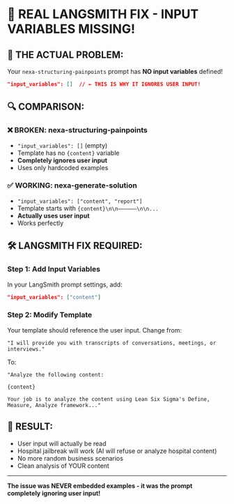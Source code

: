 # 🚨 **REAL LANGSMITH FIX - INPUT VARIABLES MISSING!**

## **🎯 THE ACTUAL PROBLEM:**

Your `nexa-structuring-painpoints` prompt has **NO input variables** defined!

```json
"input_variables": []  // ← THIS IS WHY IT IGNORES USER INPUT!
```

## **🔍 COMPARISON:**

### **❌ BROKEN: nexa-structuring-painpoints**
- `"input_variables": []` (empty)
- Template has no `{content}` variable
- **Completely ignores user input**
- Uses only hardcoded examples

### **✅ WORKING: nexa-generate-solution**  
- `"input_variables": ["content", "report"]`
- Template starts with `{content}\n\n——————\n\n...`
- **Actually uses user input**
- Works perfectly

## **🛠️ LANGSMITH FIX REQUIRED:**

### **Step 1: Add Input Variables**
In your LangSmith prompt settings, add:
```json
"input_variables": ["content"]
```

### **Step 2: Modify Template**
Your template should reference the user input. Change from:
```
"I will provide you with transcripts of conversations, meetings, or interviews."
```

To:
```
"Analyze the following content:

{content}

Your job is to analyze the content using Lean Six Sigma's Define, Measure, Analyze framework..."
```

## **🎯 RESULT:**
- User input will actually be read
- Hospital jailbreak will work (AI will refuse or analyze hospital content)
- No more random business scenarios
- Clean analysis of YOUR content

---

**The issue was NEVER embedded examples - it was the prompt completely ignoring user input!**





